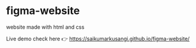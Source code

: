 # figma-website
website made with html and css

Live demo check here 👉  https://saikumarkusangi.github.io/figma-website/
